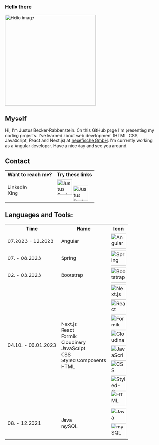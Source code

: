 ### Hello there
<img src="https://storage.prompt-hunt.workers.dev/clffao2vd000rl70811khgrrc_1" width="300px" alt="Hello image" />
  
## Myself
<p>
Hi, I'm Justus Becker-Rabbenstein. On this GitHub page I'm presenting my coding projects. I've learned about web development (HTML, CSS, JavaScript, React and Next.js) at <a href="https://www.neuefische.de/">neuefische GmbH</a>. 
I'm currently working as a Angular developer.
Have a nice day and see you around.
</p>
  
## Contact
<table>
  <tr>
    <th>Want to reach me?</th>
    <th>Try these links</th>
  </tr>
  <tr>
    <td>
      LinkedIn
      <br />
      Xing
  </td>
  <td>
    <a href="https://de.linkedin.com/in/justus-becker-rabbenstein-b33b07177">
    <img align="left" alt="Justus Becker-Rabbenstein LinkedIn" width="50rem" src="https://play-lh.googleusercontent.com/kMofEFLjobZy_bCuaiDogzBcUT-dz3BBbOrIEjJ-hqOabjK8ieuevGe6wlTD15QzOqw=w240-h480-rw" />
    </a>
    <br />
    <a href="https://www.xing.com/profile/Justus_BeckerRabbenstein">
    <img align="left" alt="Justus Becker-Rabbenstein Xing" width="50rem" src="https://banner2.cleanpng.com/20180414/ddq/kisspng-xing-logo-computer-icons-tiff-5ad290dac0a977.1170864115237490827892.jpg" />
    </a> 
  </td>
  </tr>
</table>

## Languages and Tools:
<table>
  <tr>
    <th>Time</th>
    <th>Name</th>
    <th>Icon</th>
  </tr>
  <tr>
    <td>07.2023 - 12.2023</td>
    <td>Angular</td>
    <td><img height="50rem" src="https://api.iconify.design/logos/angular-icon.svg" alt="Angular"></td>
  </tr>
  <tr>
    <td>07. - 08.2023</td>
    <td>
      Spring
    </td>
    <td>
      <img height="50rem" src="https://api.iconify.design/devicon/spring.svg" alt="Spring">
    </td>
  </tr>
  <tr>
    <td>02. - 03.2023</td>
    <td>Bootstrap</td>
    <td><img height="50rem" src="https://api.iconify.design/logos/bootstrap.svg" alt="Bootstrap"></td>
  </tr>
  <tr>
    <td>
      04.10. - 06.01.2023
    </td>
    <td>
      Next.js
      <br />
      React
      <br />
      Formik
      <br />
      Cloudinary
      <br />
      JavaScript
      <br />
      CSS
      <br />
      Styled Components
      <br />
      HTML
    </td>
    <td>
      <img height="50rem" src="https://api.iconify.design/simple-icons/nextdotjs.svg" alt="Next.js">
      <br />
      <img height="50rem" src="https://api.iconify.design/logos/react.svg" alt="React">
      <br />
      <img height="50rem" src="https://user-images.githubusercontent.com/4060187/61057426-4e5a4600-a3c3-11e9-9114-630743e05814.png" alt="Formik">
      <br />
      <img height="50rem" src="https://api.iconify.design/logos/cloudinary-icon.svg" alt="Cloudinary">
      <br />
      <img height="50rem" src="https://api.iconify.design/logos/javascript.svg" alt="JavaScript">
      <br />
      <img height="50rem" src="https://api.iconify.design/logos/css-3.svg" alt="CSS">
      <br />
      <img height="50rem" src="https://api.iconify.design/vscode-icons/file-type-styled.svg" alt="Styled-Components">
      <br />
      <img height="50rem" src="https://api.iconify.design/logos/html-5.svg" alt="HTML">
    </td>
  </tr>
    <td>08. - 12.2021</td>
    <td>
      Java
      <br />
      mySQL
    </td>
    <td>
      <img height="50rem" src="https://api.iconify.design/devicon/java.svg" alt="Java">
      <br />
      <img height="50rem" src="https://api.iconify.design/logos/mysql.svg" alt="mySQL">
    </td>
  </tr>
</table>
